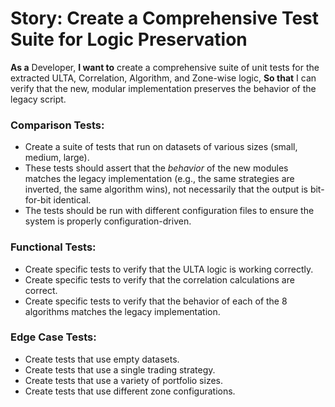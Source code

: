 # Story: Create a Comprehensive Test Suite for Logic Preservation

**As a** Developer,
**I want to** create a comprehensive suite of unit tests for the extracted ULTA, Correlation, Algorithm, and Zone-wise logic,
**So that** I can verify that the new, modular implementation preserves the behavior of the legacy script.

### Comparison Tests:

- Create a suite of tests that run on datasets of various sizes (small, medium, large).
- These tests should assert that the *behavior* of the new modules matches the legacy implementation (e.g., the same strategies are inverted, the same algorithm wins), not necessarily that the output is bit-for-bit identical.
- The tests should be run with different configuration files to ensure the system is properly configuration-driven.

### Functional Tests:

- Create specific tests to verify that the ULTA logic is working correctly.
- Create specific tests to verify that the correlation calculations are correct.
- Create specific tests to verify that the behavior of each of the 8 algorithms matches the legacy implementation.

### Edge Case Tests:

- Create tests that use empty datasets.
- Create tests that use a single trading strategy.
- Create tests that use a variety of portfolio sizes.
- Create tests that use different zone configurations.